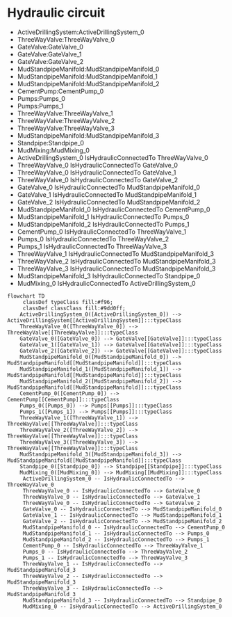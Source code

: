 # Hydraulic circuit
- ActiveDrillingSystem:ActiveDrillingSystem_0
- ThreeWayValve:ThreeWayValve_0
- GateValve:GateValve_0
- GateValve:GateValve_1
- GateValve:GateValve_2
- MudStandpipeManifold:MudStandpipeManifold_0
- MudStandpipeManifold:MudStandpipeManifold_1
- MudStandpipeManifold:MudStandpipeManifold_2
- CementPump:CementPump_0
- Pumps:Pumps_0
- Pumps:Pumps_1
- ThreeWayValve:ThreeWayValve_1
- ThreeWayValve:ThreeWayValve_2
- ThreeWayValve:ThreeWayValve_3
- MudStandpipeManifold:MudStandpipeManifold_3
- Standpipe:Standpipe_0
- MudMixing:MudMixing_0
- ActiveDrillingSystem_0 IsHydraulicConnectedTo ThreeWayValve_0
- ThreeWayValve_0 IsHydraulicConnectedTo GateValve_0
- ThreeWayValve_0 IsHydraulicConnectedTo GateValve_1
- ThreeWayValve_0 IsHydraulicConnectedTo GateValve_2
- GateValve_0 IsHydraulicConnectedTo MudStandpipeManifold_0
- GateValve_1 IsHydraulicConnectedTo MudStandpipeManifold_1
- GateValve_2 IsHydraulicConnectedTo MudStandpipeManifold_2
- MudStandpipeManifold_0 IsHydraulicConnectedTo CementPump_0
- MudStandpipeManifold_1 IsHydraulicConnectedTo Pumps_0
- MudStandpipeManifold_2 IsHydraulicConnectedTo Pumps_1
- CementPump_0 IsHydraulicConnectedTo ThreeWayValve_1
- Pumps_0 IsHydraulicConnectedTo ThreeWayValve_2
- Pumps_1 IsHydraulicConnectedTo ThreeWayValve_3
- ThreeWayValve_1 IsHydraulicConnectedTo MudStandpipeManifold_3
- ThreeWayValve_2 IsHydraulicConnectedTo MudStandpipeManifold_3
- ThreeWayValve_3 IsHydraulicConnectedTo MudStandpipeManifold_3
- MudStandpipeManifold_3 IsHydraulicConnectedTo Standpipe_0
- MudMixing_0 IsHydraulicConnectedTo ActiveDrillingSystem_0
```mermaid
flowchart TD
	 classDef typeClass fill:#f96;
	 classDef classClass fill:#9dd0ff;
	ActiveDrillingSystem_0([ActiveDrillingSystem_0]) --> ActiveDrillingSystem[[ActiveDrillingSystem]]:::typeClass
	ThreeWayValve_0([ThreeWayValve_0]) --> ThreeWayValve[[ThreeWayValve]]:::typeClass
	GateValve_0([GateValve_0]) --> GateValve[[GateValve]]:::typeClass
	GateValve_1([GateValve_1]) --> GateValve[[GateValve]]:::typeClass
	GateValve_2([GateValve_2]) --> GateValve[[GateValve]]:::typeClass
	MudStandpipeManifold_0([MudStandpipeManifold_0]) --> MudStandpipeManifold[[MudStandpipeManifold]]:::typeClass
	MudStandpipeManifold_1([MudStandpipeManifold_1]) --> MudStandpipeManifold[[MudStandpipeManifold]]:::typeClass
	MudStandpipeManifold_2([MudStandpipeManifold_2]) --> MudStandpipeManifold[[MudStandpipeManifold]]:::typeClass
	CementPump_0([CementPump_0]) --> CementPump[[CementPump]]:::typeClass
	Pumps_0([Pumps_0]) --> Pumps[[Pumps]]:::typeClass
	Pumps_1([Pumps_1]) --> Pumps[[Pumps]]:::typeClass
	ThreeWayValve_1([ThreeWayValve_1]) --> ThreeWayValve[[ThreeWayValve]]:::typeClass
	ThreeWayValve_2([ThreeWayValve_2]) --> ThreeWayValve[[ThreeWayValve]]:::typeClass
	ThreeWayValve_3([ThreeWayValve_3]) --> ThreeWayValve[[ThreeWayValve]]:::typeClass
	MudStandpipeManifold_3([MudStandpipeManifold_3]) --> MudStandpipeManifold[[MudStandpipeManifold]]:::typeClass
	Standpipe_0([Standpipe_0]) --> Standpipe[[Standpipe]]:::typeClass
	MudMixing_0([MudMixing_0]) --> MudMixing[[MudMixing]]:::typeClass
	 ActiveDrillingSystem_0 -- IsHydraulicConnectedTo --> ThreeWayValve_0 
	 ThreeWayValve_0 -- IsHydraulicConnectedTo --> GateValve_0 
	 ThreeWayValve_0 -- IsHydraulicConnectedTo --> GateValve_1 
	 ThreeWayValve_0 -- IsHydraulicConnectedTo --> GateValve_2 
	 GateValve_0 -- IsHydraulicConnectedTo --> MudStandpipeManifold_0 
	 GateValve_1 -- IsHydraulicConnectedTo --> MudStandpipeManifold_1 
	 GateValve_2 -- IsHydraulicConnectedTo --> MudStandpipeManifold_2 
	 MudStandpipeManifold_0 -- IsHydraulicConnectedTo --> CementPump_0 
	 MudStandpipeManifold_1 -- IsHydraulicConnectedTo --> Pumps_0 
	 MudStandpipeManifold_2 -- IsHydraulicConnectedTo --> Pumps_1 
	 CementPump_0 -- IsHydraulicConnectedTo --> ThreeWayValve_1 
	 Pumps_0 -- IsHydraulicConnectedTo --> ThreeWayValve_2 
	 Pumps_1 -- IsHydraulicConnectedTo --> ThreeWayValve_3 
	 ThreeWayValve_1 -- IsHydraulicConnectedTo --> MudStandpipeManifold_3 
	 ThreeWayValve_2 -- IsHydraulicConnectedTo --> MudStandpipeManifold_3 
	 ThreeWayValve_3 -- IsHydraulicConnectedTo --> MudStandpipeManifold_3 
	 MudStandpipeManifold_3 -- IsHydraulicConnectedTo --> Standpipe_0 
	 MudMixing_0 -- IsHydraulicConnectedTo --> ActiveDrillingSystem_0 
```
